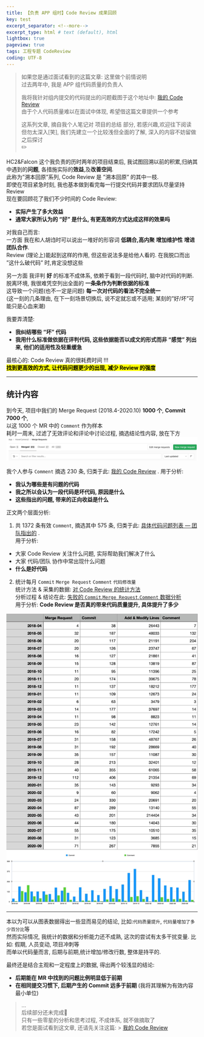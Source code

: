 ```yaml
---
title: 【负责 APP 组时】Code Review 成果回顾  
key: test
excerpt_separator: <!--more-->
excerpt_type: html # text (default), html
lightbox: true
pageview: true
tags: 工程专题 CodeReview
coding: UTF-8
---
```

> 如果您是通过面试看到的这篇文章: 这里做个前情说明    
> 过去两年中, 我是 APP 组代码质量的负责人  
>   
> 我将我针对组内提交的代码提出的问题截图于这个地址中: [我的 Code Review](bear://x-callback-url/open-note?id=1F051B46-3738-41DD-B56C-E08C00A2AE5D-19321-0000F6A45B5CD077)     
> 由于个人代码质量难以在面试中体现, 希望借这篇文章提供一个参考    
>     
> 这系列文章, 摘自我个人笔记对 项目的总结 部分, 若感兴趣,欢迎往下阅读    
> 但勿太深入[笑], 我们先建立一个比较浅但全面的了解, 深入的内容不妨留做之后探讨    
> ✏️    
  
HC2&Falcon 这个我负责的历时两年的项目结束后, 我试图回溯以前的积累,归纳其中遇到的**问题**, 各措施实际的**效益**,及**改善空间**.   
此称为”溯本回原”系列, Code Review 是 ”溯本回原” 的其中一枝.   
即使在项目紧急时刻, 我也基本做到看完每一行提交代码并要求团队尽量坚持 Review  
现在要回顾花了我们不少时间的 Code Review:   
* **实际产生了多大效益**  
* **通常大家所认为的 “好” 是什么, 有更高效的方式达成这样的效果吗**  
  
对我自己而言:  
一方面 我在和人胡诌时可以说出一堆好的形容词 **低耦合,高内聚** **增加维护性** **增进团队合作**.  
Review (理论上)能起到这样的作用, 但这些说法多是给他人看的. 在我脱口而出 ”这什么破代码” 时,肯定没想这些  
  
另一方面 我评判 **好** 的标准不成体系, 依赖于看到一段代码时, 脑中对代码的判断.   
脱离环境, 我很难凭空列出全面的 **一条条作为判断依据的标准**  
这导致一个问题(也不一定是问题) **每一次对代码的看法不完全统一**  
(这一刻的几条理由, 在下一刻场景切换后, 说不定就忘或不适用; 某刻的”好/坏”可能只是心血来潮)  
  
我要弄清楚:  
* **我纠结哪些 “坏” 代码**  
* **我用什么标准做依据在评判代码, 这些依据能否以成文的形式而非 “感觉” 列出来, 他们的适用性及轻重缓急**  
  
最核心的:  Code Review 真的很耗费时间 !!!  
 **<mark>找到更高效的方式, 让代码问题更少的出现, 减少 Review 的强度</mark>**   
  
- - - -  
## 统计内容  
到今天, 项目中我们的 Merge Request (2018.4-2020.10) **1000 个**, **Commit 7000 个**,  
以这 1000 个 MR 中的 `Comment` 作为样本  
耗时一周末, 过滤了无效评论和评论中讨论过程, 摘选结论性内容, 放在下方  
![](/assets/images/工程专题/75A5CD12-B849-4623-91B1-F12F8CC285CF.png)  
  
我个人参与 `Comment` 摘选 230 条, 归类于此: [我的 Code Review](bear://x-callback-url/open-note?id=1F051B46-3738-41DD-B56C-E08C00A2AE5D-19321-0000F6A45B5CD077) . 用于分析:  
* **我认为哪些是有问题的代码**  
* **我之所以会认为一段代码是坏代码, 原因是什么**  
* **这些指出的问题, 带来的正向收益是什么**  
  
正文两个层面分析:  
1. 共 1372 条有效 `Comment`, 摘选其中 575 条, 归类于此: [具体代码问题列表 — 团队指出的](bear://x-callback-url/open-note?id=43A3972F-8B9A-4ACD-97B4-EF76275932E1-19321-0001108CD4B4C5B7) .   
  用于分析:  
  * 大家 Code Review 关注什么问题, 实际帮助我们解决了什么  
  * 大家 代码/团队 协作中常出现什么问题  
  * **什么是好代码**  
2. 统计每月 `Commit` `Merge Request` `Comment` `代码修改量`  
统计方法 & 采集的数据: [对 Code Review 的统计方法](bear://x-callback-url/open-note?id=893A5FA6-2FD9-4288-B0AA-6FCD2D790BC8-19321-00012A9E1A064C20)  
分析过程 & 结论在此: [失败的 `Commit`,`Merge Request`,`Comment` 数据分析](bear://x-callback-url/open-note?id=21184C59-0131-4133-8345-F4A6CC642354-19321-0000F406E107642C)  
用于分析: **Code Review 是否真的带来代码质量提升, 具体提升了多少**  
  
![](/assets/images/工程专题/12B84249-7D6E-46FD-8DB9-D4201801AB8B.png)  
![](/assets/images/工程专题/B6AB8B14-8793-4D31-8D1B-9FC8B7608B49.png)  
  
- - - -  
  
本以为可以从图表数据得出一些显而易见的结论, 比如:`代码质量提升`, `代码量增加了多少百分比`等  
然而实际情况, 我统计的数据和分析能力还不成熟, 这次的尝试有太多干扰变量. 比如: 假期, 人员变动, 项目冲刺等  
而单以代码量而言, 后期与前期,统计增加/修改行数, 整体是持平的.  
  
最终还是结合主观和一定程度上的数据, 得出两个较浅显的结论:   
* **后期能在 MR 中找到的问题比例明显低于前期**  
* **在相同提交习惯下, 后期产生的 Commit 远多于前期** (我将其理解为有效内容最小单位)  
  
  
> …    
> 后续部分还未完成🚧    
> 只有一些零星的分析和思考过程, 不成体系, 就不做摘取了    
> 若您是面试看到这文章, 还请先关注这篇: > [我的 Code Review](bear://x-callback-url/open-note?id=1F051B46-3738-41DD-B56C-E08C00A2AE5D-19321-0000F6A45B5CD077)     
  
  
  
